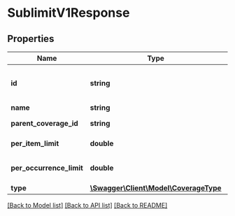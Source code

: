 # SublimitV1Response

## Properties
Name | Type | Description | Notes
------------ | ------------- | ------------- | -------------
**id** | **string** | The coverage or sublimit id | 
**name** | **string** | The name | 
**parent_coverage_id** | **string** | The parent coverage id | 
**per_item_limit** | **double** | The per item limit | [optional] 
**per_occurrence_limit** | **double** | The per occurrence limit | [optional] 
**type** | [**\Swagger\Client\Model\CoverageType**](CoverageType.md) |  | [optional] 

[[Back to Model list]](../../README.md#documentation-for-models) [[Back to API list]](../../README.md#documentation-for-api-endpoints) [[Back to README]](../../README.md)

